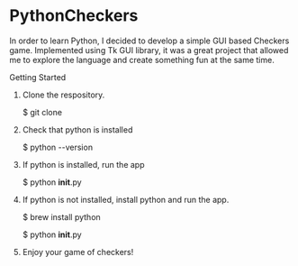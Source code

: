 # PythonCheckers
In order to learn Python, I decided to develop a simple GUI based Checkers game. Implemented using Tk GUI library, it was a great project that allowed me to explore the language and create something fun at the same time. 

Getting Started
1. Clone the respository.

    $ git clone <link-to-repo>

2. Check that python is installed

    $ python --version

3. If python is installed, run the app

    $ python __init__.py

4. If python is not installed, install python and run the app.

    $ brew install python

    $ python __init__.py

5. Enjoy your game of checkers!
